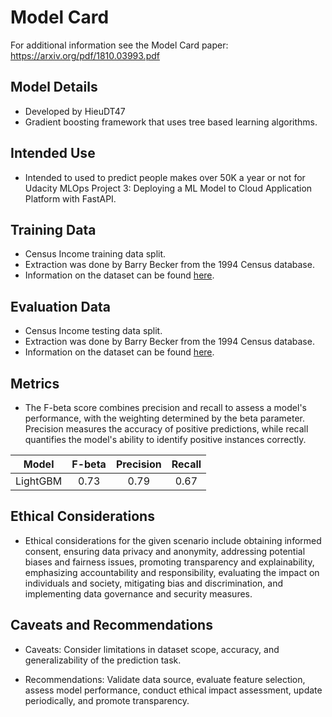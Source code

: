 # Model Card

For additional information see the Model Card paper: <https://arxiv.org/pdf/1810.03993.pdf>

## Model Details

- Developed by HieuDT47
- Gradient boosting framework that uses tree based learning algorithms.

## Intended Use

- Intended to used to predict people makes over 50K a year or not for Udacity MLOps Project 3: Deploying a ML Model to Cloud Application Platform with FastAPI.

## Training Data

- Census Income training data split.
- Extraction was done by Barry Becker from the 1994 Census database.
- Information on the dataset can be found [here](https://archive.ics.uci.edu/dataset/20/census+income).

## Evaluation Data

- Census Income testing data split.
- Extraction was done by Barry Becker from the 1994 Census database.
- Information on the dataset can be found [here](https://archive.ics.uci.edu/dataset/20/census+income).

## Metrics

- The F-beta score combines precision and recall to assess a model's performance, with the weighting determined by the beta parameter. Precision measures the accuracy of positive predictions, while recall quantifies the model's ability to identify positive instances correctly.

|Model |F-beta |Precision |Recall |
| ------        |:---: | :---:    | :---:       |
| LightGBM   |0.73 | 0.79    | 0.67       |

## Ethical Considerations

- Ethical considerations for the given scenario include obtaining informed consent, ensuring data privacy and anonymity, addressing potential biases and fairness issues, promoting transparency and explainability, emphasizing accountability and responsibility, evaluating the impact on individuals and society, mitigating bias and discrimination, and implementing data governance and security measures.

## Caveats and Recommendations

- Caveats: Consider limitations in dataset scope, accuracy, and generalizability of the prediction task.

- Recommendations: Validate data source, evaluate feature selection, assess model performance, conduct ethical impact assessment, update periodically, and promote transparency.
